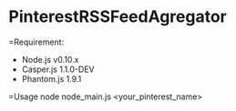 PinterestRSSFeedAgregator
=========================
=Requirement:

* Node.js v0.10.x
* Casper.js 1.1.0-DEV
* Phantom.js 1.9.1

=Usage
node node_main.js <your_pinterest_name>
